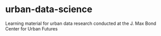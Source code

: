 # urban-data-science
Learning material for urban data research conducted at the J. Max Bond Center for Urban Futures
